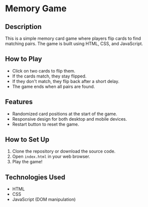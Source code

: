 # Memory Game

## Description

This is a simple memory card game where players flip cards to find matching pairs. The game is built using HTML, CSS, and JavaScript.

## How to Play

- Click on two cards to flip them.
- If the cards match, they stay flipped.
- If they don't match, they flip back after a short delay.
- The game ends when all pairs are found.

## Features

- Randomized card positions at the start of the game.
- Responsive design for both desktop and mobile devices.
- Restart button to reset the game.

## How to Set Up

1. Clone the repository or download the source code.
2. Open `index.html` in your web browser.
3. Play the game!

## Technologies Used

- HTML
- CSS
- JavaScript (DOM manipulation)
